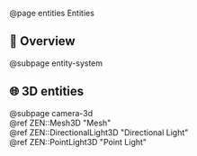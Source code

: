 @page entities Entities

## 🔖 Overview

@subpage entity-system

## 🌐 3D entities

@subpage camera-3d  
@ref ZEN::Mesh3D "Mesh"  
@ref ZEN::DirectionalLight3D "Directional Light"  
@ref ZEN::PointLight3D "Point Light"
